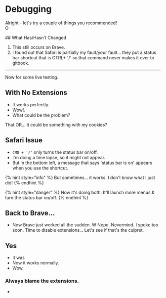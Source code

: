 # Debugging

Alright - let's try a couple of things you recommended!  
O  
  
\#\# What Has/Hasn't Changed  
  
1. This still occurs on Brave.  
2. I found out that Safari is partially my fault/your fault... they put a status bar shortcut that is CTRL+ '/' so that command never makes it over to gitbook.  
  
  
----  
Now for some live testing. 



## With No Extensions

* It works perfectly.
* Wow!.
* What could be the problem?

That OR... it could be something with my cookies?



## Safari Issue

* `CMD + '/'` only turns the status bar on/off.
* I'm doing a time lapse, so it might not appear.
* But in the bottom left, a message that says 'status bar is on' appears when you use the shortcut.

{% hint style="info" %}
But sometimes... it works. I don't know what I just did!
{% endhint %}

{% hint style="danger" %}
Now it's doing both. It'll launch more menus & turn the status bar on/off.
{% endhint %}

## Back to Brave...

* Now Brave just worked all the sudden. W  Nope. Nevermind.  I spoke too soon.  Time to disable extensions...   Let's see if that's the culpret.

## Yes

* It was
* Now it works normally.
* Wow.

### Always blame the extensions.

* 

